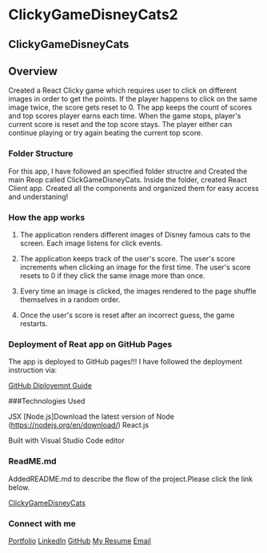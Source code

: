 # ClickyGameDisneyCats2

## ClickyGameDisneyCats

## Overview
Created a React Clicky game which requires user to click on different images in order to get the points. If the player happens to click on the same image twice, the score gets reset to 0. The app keeps the count of scores and top scores player earns each time. When the game stops, player's current score is reset and the top score stays. The player either can continue playing or try again beating the current top score.

### Folder Structure

For this app, I have followed an specified folder structre and Created the main Reop called ClickGameDisneyCats. Inside the folder, created React Client app. Created all the components and organized them for easy access and understaning!

### How the app works

1. The application renders different images of Disney famous cats to the screen. Each image listens for click events.

2. The application keeps track of the user's score. The user's score increments when clicking an image for the first time. The user's score resets to 0 if they click the same image more than once.

3. Every time an image is clicked, the images rendered to the page shuffle themselves in a random order.

4. Once the user's score is reset after an incorrect guess, the game restarts.

### Deployment of Reat app on GitHub Pages
The app is deployed to GitHub pages!!! I have followed the deployment instruction via:

[GitHub Diployemnt Guide](https://facebook.github.io/create-react-app/docs/deployment)

###Technologies Used

JSX
[Node.js]Download the latest version of Node (https://nodejs.org/en/download/)
React.js

Built with
Visual Studio Code editor

### ReadME.md
AddedREADME.md to describe the flow of the project.Please click the link below.

[ClickyGameDisneyCats](https://dara9234.github.io/ClickyGameDisneyCats/)

### Connect with me

[Portfolio](https://dara9234.github.io/MyPortfolio/)
[LinkedIn](https://www.linkedin.com/in/darakhshan-ahmed-bbb5a967/)
[GitHub](https://github.com/dara9234?tab=pin/)
[My Resume](/assets/images/Web_Developer_Darakhshan_Resume.pdf)
[Email](dahmed@alumni.depaul.edu)